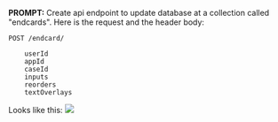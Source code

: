 
**PROMPT:**
Create api endpoint to update database at a collection called "endcards". Here is the request and the header body:
```
POST /endcard/  
  
    userId  
    appId  
    caseId  
    inputs  
    reorders  
    textOverlays
```

Looks like this:
![](https://i.imgur.com/ECn1Z4p.png)
